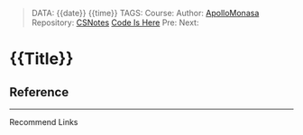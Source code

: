 > DATA: {{date}} {{time}}
> TAGS:
> Course:
> Author: [ApolloMonasa](https://github.com/ApolloMonasa)
> Repository: [CSNotes](https://github.com/ApolloMonasa/CSNotes) [Code Is Here](https://gitee.com/xyl6716/data-structure-and-algorithm)
> Pre: 
> Next:

# {{Title}}

## Reference

---
Recommend Links

